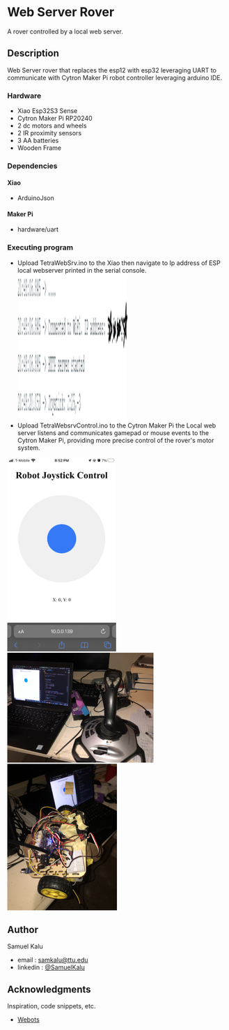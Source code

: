 # Web Server Rover

   A rover controlled by a local web server.

## Description

Web Server rover that replaces the esp12 with esp32 leveraging UART to communicate with Cytron Maker Pi robot controller leveraging arduino IDE. 

### Hardware

* Xiao Esp32S3 Sense
* Cytron Maker Pi RP20240
* 2 dc motors and wheels
* 2 IR proximity sensors
* 3 AA batteries
* Wooden Frame

  
### Dependencies

#### Xiao
* ArduinoJson
#### Maker Pi
* hardware/uart


### Executing program

* Upload TetraWebSrv.ino to the Xiao then navigate to Ip address of ESP local webserver printed in the serial console.
  <img src='images/XiaoSerial.PNG' style=" width:252px;height:336px;" >
* Upload TetraWebsrvControl.ino to the Cytron Maker Pi the Local web server listens and communicates gamepad or mouse events to the Cytron Maker Pi, providing more precise control of the rover's motor system. 
  
<div class= 'flex-col'>
  <img src='images/controls.jpeg' style=" width:250px;height:445px;" >
   <img src='images/controller.jpeg' style=" width:336px;height:252px;" >
  <img src='images/XiaoRover.jpeg' style=" width:252px;height:336px;" >
</div>
  
## Author

Samuel Kalu
  
* email : [samkalu@ttu.edu](mailto:samkalu@ttu.edu)
* linkedin : [@SamuelKalu](https://www.linkedin.com/in/samuel-kalu-74a359342/)


## Acknowledgments

Inspiration, code snippets, etc.
* [Webots](https://cyberbotics.com/doc/guide/tutorial-4-more-about-controllers?tab-language=c++)

